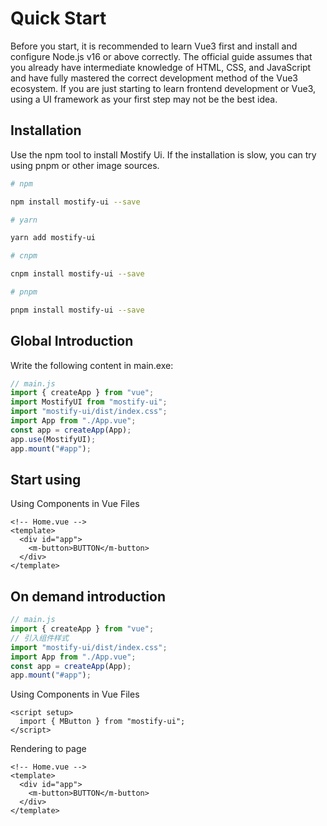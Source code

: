 # Quick Start

Before you start, it is recommended to learn Vue3 first and install and configure Node.js v16 or above correctly. The official guide assumes that you already have intermediate knowledge of HTML, CSS, and JavaScript and have fully mastered the correct development method of the Vue3 ecosystem. If you are just starting to learn frontend development or Vue3, using a UI framework as your first step may not be the best idea.

## Installation

Use the npm tool to install Mostify Ui. If the installation is slow, you can try using pnpm or other image sources.

```bash
# npm

npm install mostify-ui --save

# yarn

yarn add mostify-ui

# cnpm

cnpm install mostify-ui --save

# pnpm

pnpm install mostify-ui --save

```

## Global Introduction

Write the following content in main.exe:

```js
// main.js
import { createApp } from "vue";
import MostifyUI from "mostify-ui";
import "mostify-ui/dist/index.css";
import App from "./App.vue";
const app = createApp(App);
app.use(MostifyUI);
app.mount("#app");
```

## Start using

Using Components in Vue Files

```vue
<!-- Home.vue -->
<template>
  <div id="app">
    <m-button>BUTTON</m-button>
  </div>
</template>
```

## On demand introduction

```js
// main.js
import { createApp } from "vue";
// 引入组件样式
import "mostify-ui/dist/index.css";
import App from "./App.vue";
const app = createApp(App);
app.mount("#app");
```

Using Components in Vue Files

```vue
<script setup>
  import { MButton } from "mostify-ui";
</script>

```

Rendering to page

```vue
<!-- Home.vue -->
<template>
  <div id="app">
    <m-button>BUTTON</m-button>
  </div>
</template>
```
